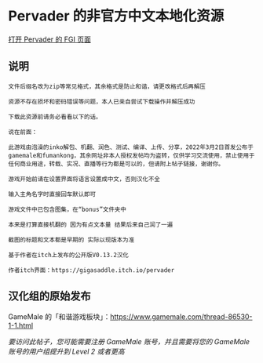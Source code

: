 # Pervader 的非官方中文本地化资源

[打开 Pervader 的 FGI 页面](https://furrygames.top/zh-cn/games/Pervader.html)

## 说明
    文件后缀名改为zip等常见格式，其余格式是防止和谐，请更改格式后再解压
    
    资源不存在损坏和密码错误等问题，本人已亲自尝试下载操作并解压成功
    
    下载此资源前请务必看看以下的话。
    
    说在前面：
    
    此游戏由泡澡的inko解包、机翻、润色、测试、编译、上传、分享，2022年3月2日首发公布于gamemale和fumankong，其余网址非本人授权发帖均为盗转，仅供学习交流使用，禁止使用于任何商业用途，转载、实况、直播等行为都是可以的，但请附上帖子链接，谢谢你。
    
    游戏开始前请在设置界面将语言设置成中文，否则汉化不全

    输入主角名字时直接回车默认即可

    游戏文件中已包含图集，在“bonus”文件夹中

    本来是打算直接机翻的 因为有点文本量 结果后来自己润了一遍

    截图的标题和文本都是早期的 实际以现版本为准

    基于作者在itch上发布的公开版V0.13.2汉化
    
    作者itch界面：https://gigasaddle.itch.io/pervader

## 汉化组的原始发布

GameMale 的「和谐游戏板块」：<https://www.gamemale.com/thread-86530-1-1.html>

_要访问此帖子，您可能需要注册 GameMale 账号，并且需要将您的 GameMale 账号的用户组提升到 Level 2 或者更高_
